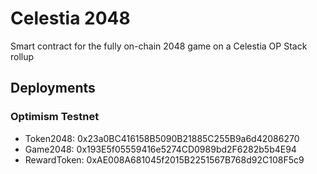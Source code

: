 # Celestia 2048

Smart contract for the fully on-chain 2048 game on a Celestia OP Stack rollup

## Deployments

### Optimism Testnet

* Token2048: 0x23a0BC416158B5090B21885C255B9a6d42086270
* Game2048: 0x193E5f05559416e5274CD0989bd2F6282b5b4E94
* RewardToken: 0xAE008A681045f2015B2251567B768d92C108F5c9
